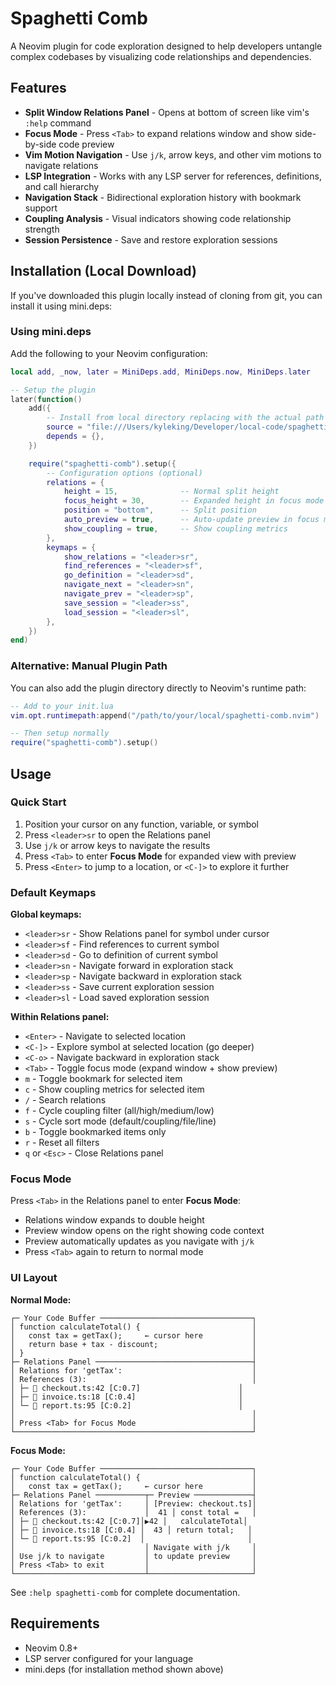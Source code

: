 # Spaghetti Comb

A Neovim plugin for code exploration designed to help developers untangle complex codebases by visualizing code relationships and dependencies.

## Features

- **Split Window Relations Panel** - Opens at bottom of screen like vim's `:help` command
- **Focus Mode** - Press `<Tab>` to expand relations window and show side-by-side code preview
- **Vim Motion Navigation** - Use `j/k`, arrow keys, and other vim motions to navigate relations
- **LSP Integration** - Works with any LSP server for references, definitions, and call hierarchy
- **Navigation Stack** - Bidirectional exploration history with bookmark support
- **Coupling Analysis** - Visual indicators showing code relationship strength
- **Session Persistence** - Save and restore exploration sessions

## Installation (Local Download)

If you've downloaded this plugin locally instead of cloning from git, you can install it using mini.deps:

### Using mini.deps

Add the following to your Neovim configuration:

```lua
local add, _now, later = MiniDeps.add, MiniDeps.now, MiniDeps.later

-- Setup the plugin
later(function()
    add({
        -- Install from local directory replacing with the actual path
        source = "file:///Users/kyleking/Developer/local-code/spaghetti-comb.nvim",
        depends = {},
    })

    require("spaghetti-comb").setup({
        -- Configuration options (optional)
        relations = {
            height = 15,              -- Normal split height
            focus_height = 30,        -- Expanded height in focus mode
            position = "bottom",      -- Split position
            auto_preview = true,      -- Auto-update preview in focus mode
            show_coupling = true,     -- Show coupling metrics
        },
        keymaps = {
            show_relations = "<leader>sr",
            find_references = "<leader>sf",
            go_definition = "<leader>sd",
            navigate_next = "<leader>sn",
            navigate_prev = "<leader>sp",
            save_session = "<leader>ss",
            load_session = "<leader>sl",
        },
    })
end)
```

### Alternative: Manual Plugin Path

You can also add the plugin directory directly to Neovim's runtime path:

```lua
-- Add to your init.lua
vim.opt.runtimepath:append("/path/to/your/local/spaghetti-comb.nvim")

-- Then setup normally
require("spaghetti-comb").setup()
```

## Usage

### Quick Start

1. Position your cursor on any function, variable, or symbol
1. Press `<leader>sr` to open the Relations panel
1. Use `j/k` or arrow keys to navigate the results
1. Press `<Tab>` to enter **Focus Mode** for expanded view with preview
1. Press `<Enter>` to jump to a location, or `<C-]>` to explore it further

### Default Keymaps

**Global keymaps:**

- `<leader>sr` - Show Relations panel for symbol under cursor
- `<leader>sf` - Find references to current symbol
- `<leader>sd` - Go to definition of current symbol
- `<leader>sn` - Navigate forward in exploration stack
- `<leader>sp` - Navigate backward in exploration stack
- `<leader>ss` - Save current exploration session
- `<leader>sl` - Load saved exploration session

**Within Relations panel:**

- `<Enter>` - Navigate to selected location
- `<C-]>` - Explore symbol at selected location (go deeper)
- `<C-o>` - Navigate backward in exploration stack
- `<Tab>` - Toggle focus mode (expand window + show preview)
- `m` - Toggle bookmark for selected item
- `c` - Show coupling metrics for selected item
- `/` - Search relations
- `f` - Cycle coupling filter (all/high/medium/low)
- `s` - Cycle sort mode (default/coupling/file/line)
- `b` - Toggle bookmarked items only
- `r` - Reset all filters
- `q` or `<Esc>` - Close Relations panel

### Focus Mode

Press `<Tab>` in the Relations panel to enter **Focus Mode**:

- Relations window expands to double height
- Preview window opens on the right showing code context
- Preview automatically updates as you navigate with `j/k`
- Press `<Tab>` again to return to normal mode

### UI Layout

**Normal Mode:**

```
┌─ Your Code Buffer ──────────────────────────────────┐
│ function calculateTotal() {                         │
│   const tax = getTax();     ← cursor here           │
│   return base + tax - discount;                     │
│ }                                                   │
├─ Relations Panel ───────────────────────────────────┤
│ Relations for 'getTax':                             │
│ References (3):                                     │
│ ├─ 📄 checkout.ts:42 [C:0.7]                      │
│ ├─ 📄 invoice.ts:18 [C:0.4]                       │
│ └─ 📄 report.ts:95 [C:0.2]                        │
│                                                     │
│ Press <Tab> for Focus Mode                          │
└─────────────────────────────────────────────────────┘
```

**Focus Mode:**

```
┌─ Your Code Buffer ──────────────────────────────────┐
│ function calculateTotal() {                         │
│   const tax = getTax();     ← cursor here           │
├─ Relations Panel ───────────┬─ Preview ─────────────┤
│ Relations for 'getTax':     │ [Preview: checkout.ts]│
│ References (3):             │  41 │ const total =   │
│ ├─ 📄 checkout.ts:42 [C:0.7]│▶42 │   calculateTotal│
│ ├─ 📄 invoice.ts:18 [C:0.4] │  43 │ return total;   │
│ └─ 📄 report.ts:95 [C:0.2]  │                       │
│                             │ Navigate with j/k     │
│ Use j/k to navigate         │ to update preview     │
│ Press <Tab> to exit         │                       │
└─────────────────────────────┴───────────────────────┘
```

See `:help spaghetti-comb` for complete documentation.

## Requirements

- Neovim 0.8+
- LSP server configured for your language
- mini.deps (for installation method shown above)
